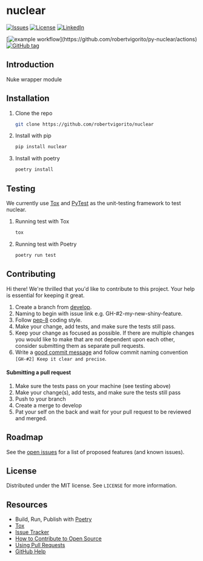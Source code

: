 # nuclear
[![Issues](https://img.shields.io/github/issues/robertvigorito/nuclear.svg?style=for-the-badge)](https://github.com/robertvigorito/py-nuclear/issues)
[![License](https://img.shields.io/badge/license-MIT-green?style=for-the-badge)](https://github.com/robertvigorito/py-nuclear/blob/develop/LICENSE)
[![LinkedIn](https://img.shields.io/badge/-LinkedIn-black.svg?style=for-the-badge&logo=linkedin&colorB=555)](https://linkedin.com/in/robvigorito)

[![example workflow](https://github.com/robertvigorito/py-nuclear/actions/workflows/python-build.yml/badge.svg?)](https://github.com/robertvigorito/py-nuclear/actions)
[![GitHub tag](https://img.shields.io/github/v/tag/robertvigorito/nuclear?label=Version)](https://github.com/robertvigorito/py-nuclear/releases)

## Introduction
Nuke wrapper module

## Installation
1. Clone the repo
   ```sh
   git clone https://github.com/robertvigorito/nuclear
   ```
2. Install with pip
   ```sh
   pip install nuclear
   ```
3. Install with poetry
    ```sh
    poetry install
    ```
## Testing
We currently use [Tox](https://tox.readthedocs.io/en/latest/) and [PyTest](https://docs.pytest.org/en/stable/) as the unit-testing framework to test nuclear.
1. Running test with Tox
    ```sh
    tox
    ```
2. Running test with Poetry
    ```sh
    poetry run test
    ```

## Contributing
Hi there! We're thrilled that you'd like to contribute to this project. Your help is essential for keeping it great.

1. Create a branch from [develop](https://github.com/robertvigorito/py-nuclear/tree/develop).
2. Naming to begin with issue link e.g. GH-#2-my-new-shiny-feature.
3. Follow [pep-8](https://www.python.org/dev/peps/pep-0008/) coding style.
4. Make your change, add tests, and make sure the tests still pass.
5. Keep your change as focused as possible. If there are multiple changes you would like to make that are not dependent upon each other, consider submitting them as separate pull requests.
6. Write a [good commit message](http://tbaggery.com/2008/04/19/a-note-about-git-commit-messages.html) and follow commit naming convention `[GH-#2] Keep it clear and precise`.

#### Submitting a pull request
1. Make sure the tests pass on your machine (see testing above)
2. Make your change(s), add tests, and make sure the tests still pass
3. Push to your branch
4. Create a merge to develop
5. Pat your self on the back and wait for your pull request to be reviewed and merged.

## Roadmap
See the [open issues](https://github.com/robertvigorito/nuclear/issues) for a list of proposed features (and known issues).

## License
Distributed under the MIT license. See `LICENSE` for more information.

## Resources
- Build, Run, Publish with [Poetry](https://python-poetry.org/)
- [Tox](https://tox.readthedocs.io/en/latest/)
- [Issue Tracker](https://github.com/robertvigorito/nuclear/issues)
- [How to Contribute to Open Source](https://opensource.guide/how-to-contribute/)
- [Using Pull Requests](https://help.github.com/articles/about-pull-requests/)
- [GitHub Help](https://help.github.com)
